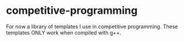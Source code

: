 # competitive-programming
For now a library of templates I use in competitive programming. These templates ONLY work when compiled with g++.
